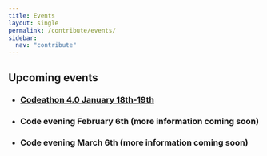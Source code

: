 ```yaml
---
title: Events
layout: single
permalink: /contribute/events/
sidebar:
  nav: "contribute"
---
```


## Upcoming events

- ### [Codeathon 4.0 January 18th-19th](https://cbsrc.org/contribute/codeathon4/)
- ### Code evening February 6th (more information coming soon)
- ### Code evening March 6th (more information coming soon)
